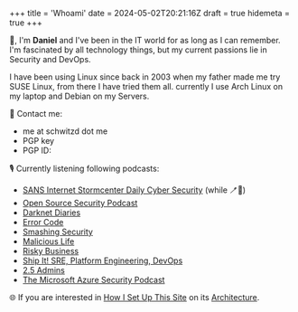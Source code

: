 +++
title = 'Whoami'
date = 2024-05-02T20:21:16Z
draft = true
hidemeta = true
+++

:wave:, I'm **Daniel** and I've been in the IT world for as long as I can remember. I'm fascinated by all technology things, but my current passions lie in Security and DevOps.

I have been using Linux since back in 2003 when my father made me try SUSE Linux, from there I have tried them all. currently I use Arch Linux on my laptop and Debian on my Servers.

:love_letter: Contact me:

* me at schwitzd dot me
* PGP key
* PGP ID:

:studio_microphone: Currently listening following podcasts:
* [SANS Internet Stormcenter Daily Cyber Security](https://isc.sans.edu/podcast.html) (while :toothbrush::tooth:)
* [Open Source Security Podcast](https://opensourcesecurity.io/category/podcast/)
* [Darknet Diaries](https://darknetdiaries.com/episode/)
* [Error Code](https://open.spotify.com/show/7gsLmkfxCoYxHrysGQXnSB)
* [Smashing Security](https://www.smashingsecurity.com/episodes)
* [Malicious Life](https://malicious.life/)
* [Risky Business](https://risky.biz/)
* [Ship It! SRE, Platform Engineering, DevOps](https://open.spotify.com/show/522cBqe5n1lRER8I1T2tq5)
* [2.5 Admins](https://2.5admins.com/)
* [The Microsoft Azure Security Podcast](https://azsecuritypodcast.azurewebsites.net/)

:globe_with_meridians: If you are interested in [How I Set Up This Site](/posts/how-i-set-up-this-site) on its [Architecture](/architecture).
